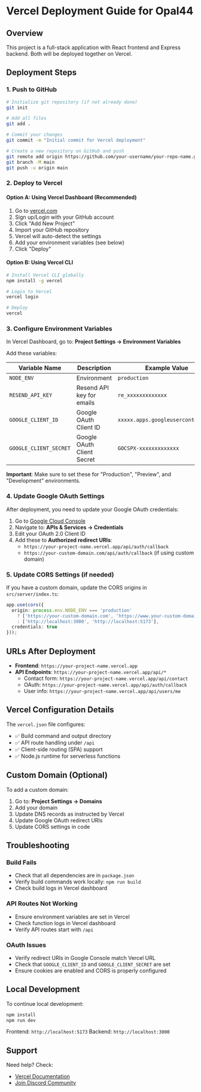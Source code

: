 # Vercel Deployment Guide for Opal44

## Overview
This project is a full-stack application with React frontend and Express backend. Both will be deployed together on Vercel.

## Deployment Steps

### 1. Push to GitHub
```bash
# Initialize git repository (if not already done)
git init

# Add all files
git add .

# Commit your changes
git commit -m "Initial commit for Vercel deployment"

# Create a new repository on GitHub and push
git remote add origin https://github.com/your-username/your-repo-name.git
git branch -M main
git push -u origin main
```

### 2. Deploy to Vercel

#### Option A: Using Vercel Dashboard (Recommended)
1. Go to [vercel.com](https://vercel.com)
2. Sign up/Login with your GitHub account
3. Click "Add New Project"
4. Import your GitHub repository
5. Vercel will auto-detect the settings
6. Add your environment variables (see below)
7. Click "Deploy"

#### Option B: Using Vercel CLI
```bash
# Install Vercel CLI globally
npm install -g vercel

# Login to Vercel
vercel login

# Deploy
vercel
```

### 3. Configure Environment Variables

In Vercel Dashboard, go to: **Project Settings → Environment Variables**

Add these variables:

| Variable Name | Description | Example Value |
|--------------|-------------|---------------|
| `NODE_ENV` | Environment | `production` |
| `RESEND_API_KEY` | Resend API key for emails | `re_xxxxxxxxxxxxx` |
| `GOOGLE_CLIENT_ID` | Google OAuth Client ID | `xxxxx.apps.googleusercontent.com` |
| `GOOGLE_CLIENT_SECRET` | Google OAuth Client Secret | `GOCSPX-xxxxxxxxxxxxx` |

**Important**: Make sure to set these for "Production", "Preview", and "Development" environments.

### 4. Update Google OAuth Settings

After deployment, you need to update your Google OAuth credentials:

1. Go to [Google Cloud Console](https://console.cloud.google.com)
2. Navigate to: **APIs & Services → Credentials**
3. Edit your OAuth 2.0 Client ID
4. Add these to **Authorized redirect URIs**:
   - `https://your-project-name.vercel.app/api/auth/callback`
   - `https://your-custom-domain.com/api/auth/callback` (if using custom domain)

### 5. Update CORS Settings (if needed)

If you have a custom domain, update the CORS origins in `src/server/index.ts`:

```typescript
app.use(cors({
  origin: process.env.NODE_ENV === 'production' 
    ? ['https://your-custom-domain.com', 'https://www.your-custom-domain.com']
    : ['http://localhost:3000', 'http://localhost:5173'],
  credentials: true
}));
```

## URLs After Deployment

- **Frontend**: `https://your-project-name.vercel.app`
- **API Endpoints**: `https://your-project-name.vercel.app/api/*`
  - Contact form: `https://your-project-name.vercel.app/api/contact`
  - OAuth: `https://your-project-name.vercel.app/api/auth/callback`
  - User info: `https://your-project-name.vercel.app/api/users/me`

## Vercel Configuration Details

The `vercel.json` file configures:
- ✅ Build command and output directory
- ✅ API route handling under `/api`
- ✅ Client-side routing (SPA) support
- ✅ Node.js runtime for serverless functions

## Custom Domain (Optional)

To add a custom domain:
1. Go to: **Project Settings → Domains**
2. Add your domain
3. Update DNS records as instructed by Vercel
4. Update Google OAuth redirect URIs
5. Update CORS settings in code

## Troubleshooting

### Build Fails
- Check that all dependencies are in `package.json`
- Verify build commands work locally: `npm run build`
- Check build logs in Vercel dashboard

### API Routes Not Working
- Ensure environment variables are set in Vercel
- Check function logs in Vercel dashboard
- Verify API routes start with `/api`

### OAuth Issues
- Verify redirect URIs in Google Console match Vercel URL
- Check that `GOOGLE_CLIENT_ID` and `GOOGLE_CLIENT_SECRET` are set
- Ensure cookies are enabled and CORS is properly configured

## Local Development

To continue local development:
```bash
npm install
npm run dev
```

Frontend: `http://localhost:5173`
Backend: `http://localhost:3000`

## Support

Need help? Check:
- [Vercel Documentation](https://vercel.com/docs)
- [Join Discord Community](https://discord.gg/shDEGBSe2d)


